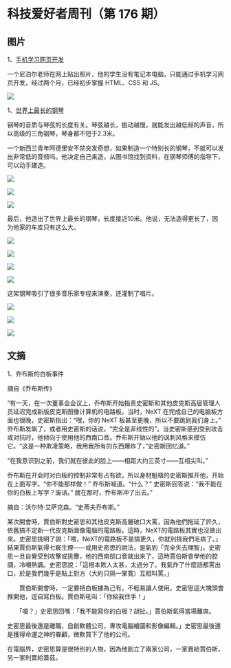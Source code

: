 # 科技爱好者周刊（第 176 期）

## 图片

1、[手机学习网页开发](https://www.linkedin.com/posts/shubham-sharma-34bbab18b_webdevelopment-css-html-activity-6820715919568961536-WApS/)

一个尼泊尔老师在网上贴出照片，他的学生没有笔记本电脑，只能通过手机学习网页开发，经过两个月，已经初步掌握 HTML、CSS 和 JS。

![](https://cdn.beekka.com/blogimg/asset/202107/bg2021072205.jpg)

1、[世界上最长的钢琴](https://www.alexanderpiano.nz/page/the-alexander-piano)

钢琴的音质与琴弦的长度有关。琴弦越长，振动越慢，就能发出越低频的声音，所以高级的三角钢琴，琴身都不短于2.3米。

一个新西兰青年阿德里安不禁突发奇想，如果制造一个特别长的钢琴，不就可以发出非常低的音频吗。他决定自己来造，从图书馆找到资料，在钢琴师傅的指导下，可以动手建造。

![](https://cdn.beekka.com/blogimg/asset/202107/bg2021071706.jpg)

![](https://cdn.beekka.com/blogimg/asset/202107/bg2021071707.jpg)

![](https://cdn.beekka.com/blogimg/asset/202107/bg2021071708.jpg)

最后，他造出了世界上最长的钢琴，长度接近10米。他说，无法造得更长了，因为他家的车库只有这么大。

![](https://cdn.beekka.com/blogimg/asset/202107/bg2021071704.jpg)

![](https://cdn.beekka.com/blogimg/asset/202107/bg2021071705.jpg)

![](https://cdn.beekka.com/blogimg/asset/202107/bg2021071709.jpg)

![](https://cdn.beekka.com/blogimg/asset/202107/bg2021071710.jpg)

这架钢琴吸引了很多音乐家专程来演奏，还灌制了唱片。

![](https://cdn.beekka.com/blogimg/asset/202107/bg2021071711.jpg)

![](https://cdn.beekka.com/blogimg/asset/202107/bg2021071712.jpg)

![](https://cdn.beekka.com/blogimg/asset/202107/bg2021071713.jpg)

## 文摘

1、乔布斯的白板事件

摘自《乔布斯传》

“有一天，在一次董事会会议上，乔布斯开始指责史密斯和其他皮克斯高层管理人员延迟完成新版皮克斯图像计算机的电路板。当时，NeXT 在完成自己的电脑板方面也很晚，史密斯指出：“嘿，你的 NeXT 板甚至更晚，所以不要跳到我们身上。” 乔布斯发飙了，或者用史密斯的话说，“完全是非线性的”。当史密斯感到受到攻击或对抗时，他倾向于使用他的西南口音。乔布斯开始以他的讽刺风格来模仿它。“这是一种欺凌策略，我用我所有的东西爆炸了，”史密斯回忆道。”

“在我意识到之前，我们就在彼此的脸上——相距大约三英寸——互相尖叫。”

乔布斯在开会时对白板的控制非常有占有欲，所以身材魁梧的史密斯推开他，开始在上面写字。“你不能那样做！” 乔布斯喊道。“什么？” 史密斯回答说：“我不能在你的白板上写字？废话。” 就在那时，乔布斯冲了出去。”

摘自：沃尔特·艾萨克森。“史蒂夫乔布斯。”

某次開會時，賈伯斯對史密思和其他皮克斯高層破口大罵，因為他們拖延了許久，依舊搞不定新一代皮克斯圖像電腦的電路板。這時，NeXT的電路板其實也沒做出來。史密思挑明了說：「喂，NeXT的電路板不是搞更久，你就別挑我們毛病了。」結果賈伯斯氣得七竅生煙——或用史密思的說法，是氣到「完全失去理智」。史密思一旦自覺受到攻擊或挑釁，他的西南部口音就出來了，這時賈伯斯會學他的腔調，冷嘲熱諷。史密思說：「這根本欺人太甚，太過分了。我氣炸了什麼話都罵出口，於是我們幾乎是貼上對方（大約只隔一掌寬）互相叫罵。」

　　賈伯斯開會時，一定要把白板據為己有，不輕易讓人使用。史密思這大塊頭會推開他，逕自寫白板。賈伯斯吼叫：「你給我住手！」

　　「嗄？」史密思回嘴：「我不能寫你的白板？胡扯。」賈伯斯氣得當場離席。

史密思最後還是離職，自創軟體公司，專攻電腦繪圖和影像編輯。」史密思最後還是獲得命運之神的眷顧，微軟買下了他的公司。

在電腦界，史密思算是很特別的人物，因為他創立了兩家公司，一家賣給賈伯斯，另一家則賣給蓋茲。
